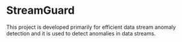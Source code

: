 # StreamGuard
 This project is developed primarily for efficient data stream anomaly detection and it is used to detect anomalies in data streams.
